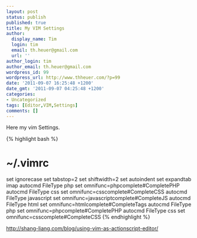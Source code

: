 ```yaml
---
layout: post
status: publish
published: true
title: My VIM Settings
author:
  display_name: Tim 
  login: tim
  email: th.heuer@gmail.com
  url: ''
author_login: tim
author_email: th.heuer@gmail.com
wordpress_id: 99
wordpress_url: http://www.thheuer.com/?p=99
date: '2011-09-07 16:25:48 +1200'
date_gmt: '2011-09-07 04:25:48 +1200'
categories:
- Uncategorized
tags: [Editor,VIM,Settings]
comments: []
---
```

<p>Here my vim Settings.</p>

{% highlight bash %}
# ~/.vimrc
set ignorecase
set tabstop=2
set shiftwidth=2
set autoindent
set expandtab
imap <c-space> <c-x><c-o>
autocmd FileType php set omnifunc=phpcomplete#CompletePHP
autocmd FileType css set omnifunc=csscomplete#CompleteCSS
autocmd FileType javascript set omnifunc=javascriptcomplete#CompleteJS
autocmd FileType html set omnifunc=htmlcomplete#CompleteTags
autocmd FileType php set omnifunc=phpcomplete#CompletePHP
autocmd FileType css set omnifunc=csscomplete#CompleteCSS
{% endhighlight %}
<p><a href="http://shang-liang.com/blog/using-vim-as-actionscript-editor/" target="_blank">http://shang-liang.com/blog/using-vim-as-actionscript-editor/</a></p>
